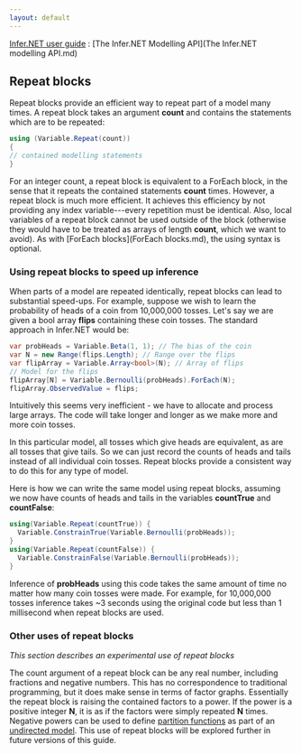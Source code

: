 ```yaml
---
layout: default 
--- 
```

[Infer.NET user guide](index.md) : [The Infer.NET Modelling API](The Infer.NET modelling API.md)

## Repeat blocks

Repeat blocks provide an efficient way to repeat part of a model many times. A repeat block takes an argument **count** and contains the statements which are to be repeated:

```csharp
using (Variable.Repeat(count))  
{  
// contained modelling statements  
}
```

For an integer count, a repeat block is equivalent to a ForEach block, in the sense that it repeats the contained statements **count** times. However, a repeat block is much more efficient. It achieves this efficiency by not providing any index variable---every repetition must be identical. Also, local variables of a repeat block cannot be used outside of the block (otherwise they would have to be treated as arrays of length **count**, which we want to avoid). As with [ForEach blocks](ForEach blocks.md), the using syntax is optional.

### Using repeat blocks to speed up inference

When parts of a model are repeated identically, repeat blocks can lead to substantial speed-ups. For example, suppose we wish to learn the probability of heads of a coin from 10,000,000 tosses. Let's say we are given a bool array **flips** containing these coin tosses. The standard approach in Infer.NET would be:

```csharp
var probHeads = Variable.Beta(1, 1); // The bias of the coin  
var N = new Range(flips.Length); // Range over the flips  
var flipArray = Variable.Array<bool>(N); // Array of flips  
// Model for the flips  
flipArray[N] = Variable.Bernoulli(probHeads).ForEach(N);  
flipArray.ObservedValue = flips;
```

Intuitively this seems very inefficient - we have to allocate and process large arrays. The code will take longer and longer as we make more and more coin tosses.

In this particular model, all tosses which give heads are equivalent, as are all tosses that give tails. So we can just record the counts of heads and tails instead of all individual coin tosses. Repeat blocks provide a consistent way to do this for any type of model.

Here is how we can write the same model using repeat blocks, assuming we now have counts of heads and tails in the variables **countTrue** and **countFalse**:

```csharp
using(Variable.Repeat(countTrue)) {  
  Variable.ConstrainTrue(Variable.Bernoulli(probHeads));  
}  
using(Variable.Repeat(countFalse)) {  
  Variable.ConstrainFalse(Variable.Bernoulli(probHeads));  
}
```

Inference of **probHeads** using this code takes the same amount of time no matter how many coin tosses were made. For example, for 10,000,000 tosses inference takes ~3 seconds using the original code but less than 1 millisecond when repeat blocks are used.

### Other uses of repeat blocks

_This section describes an experimental use of repeat blocks_

The count argument of a repeat block can be any real number, including fractions and negative numbers. This has no correspondence to traditional programming, but it does make sense in terms of factor graphs. Essentially the repeat block is raising the contained factors to a power. If the power is a positive integer **N**, it is as if the factors were simply repeated **N** times. Negative powers can be used to define [partition functions](http://en.wikipedia.org/wiki/Partition_function_%28mathematics%29) as part of an [undirected model](http://en.wikipedia.org/wiki/Markov_random_field). This use of repeat blocks will be explored further in future versions of this guide.